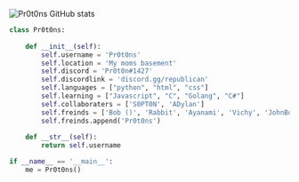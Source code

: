 ![Pr0t0ns GitHub stats](https://github-readme-stats.vercel.app/api?username=pr0t0ns&show_icons=true&theme=radical)
```python
class Pr0t0ns:
    
    def __init__(self):
        self.username = 'Pr0t0ns'
        self.location = 'My moms basement'
        self.discord = 'Pr0t0n#1427'
        self.discordlink = 'discord.gg/republican'
        self.languages = ["python", "html", "css"]
        self.learning = ["Javascript", "C", "Golang", "C#"]
        self.collaboraters = ['S0PT0N', 'ADylan']
        self.freinds = ['Bob ()', 'Rabbit', 'Ayanami', 'Vichy', 'JohnBoy', 'adam44gg', 'Dahere']
        self.freinds.append('Pr0t0ns')
        
    def __str__(self):
        return self.username

if __name__ == '__main__':
    me = Pr0t0ns()
```
